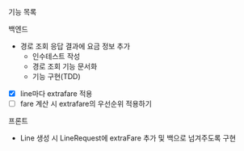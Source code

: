 기능 목록

백엔드
- 경로 조회 응답 결과에 요금 정보 추가
    - 인수테스트 작성
    - 경로 조회 기능 문서화
    - 기능 구현(TDD)
    
- [x] line마다 extrafare 적용
- [ ] fare 계산 시 extrafare의 우선순위 적용하기
    
프론트
- Line 생성 시 LineRequest에 extraFare 추가 및 백으로 넘겨주도록 구현